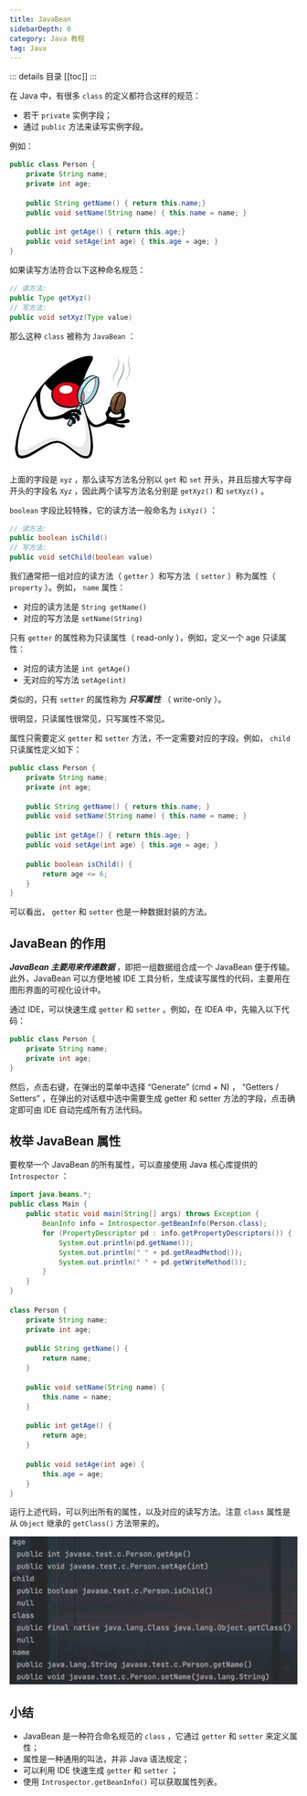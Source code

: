 ```yaml
---
title: JavaBean
sidebarDepth: 0
category: Java 教程
tag: Java
---
```


::: details 目录
[[toc]]
:::


在 Java 中，有很多 `class` 的定义都符合这样的规范：

- 若干 `private` 实例字段；
- 通过 `public` 方法来读写实例字段。

例如：

```java
public class Person {
    private String name;
    private int age;

    public String getName() { return this.name;}
    public void setName(String name) { this.name = name; }

    public int getAge() { return this.age;}
    public void setAge(int age) { this.age = age; }
}
```

如果读写方法符合以下这种命名规范：


```java
// 读方法:
public Type getXyz()
// 写方法:
public void setXyz(Type value)
```

那么这种 `class` 被称为 `JavaBean` ：

![20220619105251](assets/20220619105251.png)

上面的字段是 `xyz` ，那么读写方法名分别以 `get` 和 `set` 开头，并且后接大写字母开头的字段名 `Xyz` ，因此两个读写方法名分别是 `getXyz()` 和 `setXyz()` 。

`boolean` 字段比较特殊，它的读方法一般命名为 `isXyz()` ：

```java
// 读方法:
public boolean isChild()
// 写方法:
public void setChild(boolean value)
```

我们通常把一组对应的读方法（ `getter` ）和写方法（ `setter` ）称为属性（ `property` ）。例如， `name` 属性：

- 对应的读方法是 `String getName()`
- 对应的写方法是 `setName(String)`

只有 `getter` 的属性称为只读属性（ read-only ），例如，定义一个 age 只读属性：

- 对应的读方法是 `int getAge()`
- 无对应的写方法 `setAge(int)`

类似的，只有 `setter` 的属性称为 ***只写属性*** （ write-only ）。

很明显，只读属性很常见，只写属性不常见。

属性只需要定义 `getter` 和 `setter` 方法，不一定需要对应的字段。例如， `child` 只读属性定义如下：


```java
public class Person {
    private String name;
    private int age;

    public String getName() { return this.name; }
    public void setName(String name) { this.name = name; }

    public int getAge() { return this.age; }
    public void setAge(int age) { this.age = age; }

    public boolean isChild() {
        return age <= 6;
    }
}
```


可以看出， `getter` 和 `setter` 也是一种数据封装的方法。


## JavaBean 的作用

***JavaBean 主要用来传递数据*** ，即把一组数据组合成一个 JavaBean 便于传输。此外，JavaBean 可以方便地被 IDE 工具分析，生成读写属性的代码，主要用在图形界面的可视化设计中。

通过 IDE，可以快速生成 `getter` 和 `setter` 。例如，在 IDEA 中，先输入以下代码：

```java
public class Person {
    private String name;
    private int age;
}
```
然后，点击右键，在弹出的菜单中选择 “Generate” (cmd + N) ， “Getters / Setters” ，在弹出的对话框中选中需要生成 getter 和 setter 方法的字段，点击确定即可由 IDE 自动完成所有方法代码。


## 枚举 JavaBean 属性

要枚举一个 JavaBean 的所有属性，可以直接使用 Java 核心库提供的 `Introspector` ：

```java
import java.beans.*;
public class Main {
    public static void main(String[] args) throws Exception {
        BeanInfo info = Introspector.getBeanInfo(Person.class);
        for (PropertyDescriptor pd : info.getPropertyDescriptors()) {
            System.out.println(pd.getName());
            System.out.println(" " + pd.getReadMethod());
            System.out.println(" " + pd.getWriteMethod());
        }
    }
}

class Person {
    private String name;
    private int age;

    public String getName() {
        return name;
    }

    public void setName(String name) {
        this.name = name;
    }

    public int getAge() {
        return age;
    }

    public void setAge(int age) {
        this.age = age;
    }
}
```


运行上述代码，可以列出所有的属性，以及对应的读写方法。注意 `class` 属性是从 `Object` 继承的 `getClass()` 方法带来的。


![20220619111845](assets/20220619111845.png)


## 小结

- JavaBean 是一种符合命名规范的 `class` ，它通过 `getter` 和 `setter` 来定义属性；
- 属性是一种通用的叫法，并非 Java 语法规定；
- 可以利用 IDE 快速生成 `getter` 和 `setter` ；
- 使用 `Introspector.getBeanInfo()` 可以获取属性列表。


